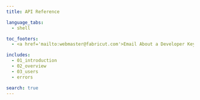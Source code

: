 ```yaml
---
title: API Reference

language_tabs:
  - shell

toc_footers:
  - <a href='mailto:webmaster@fabricut.com'>Email About a Developer Key</a>

includes:
  - 01_introduction
  - 02_overview
  - 03_users
  - errors

search: true
---
```

